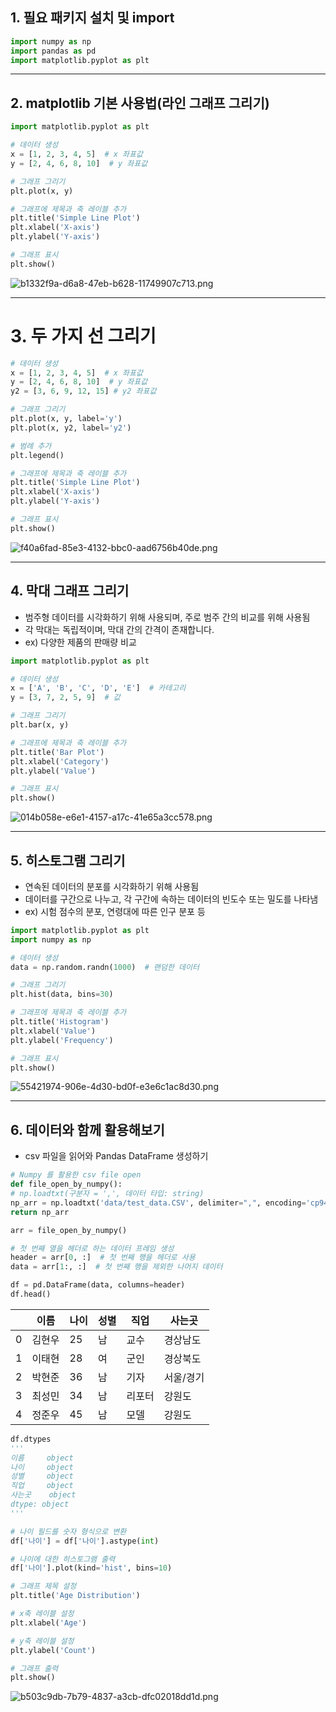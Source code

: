 ## 1. 필요 패키지 설치 및 import

```python
import numpy as np
import pandas as pd
import matplotlib.pyplot as plt
```

---

## 2. matplotlib 기본 사용법(라인 그래프 그리기)

```python
import matplotlib.pyplot as plt

# 데이터 생성
x = [1, 2, 3, 4, 5]  # x 좌표값
y = [2, 4, 6, 8, 10]  # y 좌표값

# 그래프 그리기
plt.plot(x, y)

# 그래프에 제목과 축 레이블 추가
plt.title('Simple Line Plot')
plt.xlabel('X-axis')
plt.ylabel('Y-axis')

# 그래프 표시
plt.show()
```

![b1332f9a-d6a8-47eb-b628-11749907c713.png](images/simpleline1.png)

---

# 3. 두 가지 선 그리기

```python
# 데이터 생성
x = [1, 2, 3, 4, 5]  # x 좌표값
y = [2, 4, 6, 8, 10]  # y 좌표값
y2 = [3, 6, 9, 12, 15] # y2 좌표값

# 그래프 그리기
plt.plot(x, y, label='y')
plt.plot(x, y2, label='y2')

# 범례 추가
plt.legend()

# 그래프에 제목과 축 레이블 추가
plt.title('Simple Line Plot')
plt.xlabel('X-axis')
plt.ylabel('Y-axis')

# 그래프 표시
plt.show()
```

![f40a6fad-85e3-4132-bbc0-aad6756b40de.png](images/simpleline2.png)

---

## 4. 막대 그래프 그리기

- 범주형 데이터를 시각화하기 위해 사용되며, 주로 범주 간의 비교를 위해 사용됨
- 각 막대는 독립적이며, 막대 간의 간격이 존재합니다.
- ex) 다양한 제품의 판매량 비교

```python
import matplotlib.pyplot as plt

# 데이터 생성
x = ['A', 'B', 'C', 'D', 'E']  # 카테고리
y = [3, 7, 2, 5, 9]  # 값

# 그래프 그리기
plt.bar(x, y)

# 그래프에 제목과 축 레이블 추가
plt.title('Bar Plot')
plt.xlabel('Category')
plt.ylabel('Value')

# 그래프 표시
plt.show()
```

![014b058e-e6e1-4157-a17c-41e65a3cc578.png](images/bar1.png)

---

## 5. 히스토그램 그리기

- 연속된 데이터의 분포를 시각화하기 위해 사용됨
- 데이터를 구간으로 나누고, 각 구간에 속하는 데이터의 빈도수 또는 밀도를 나타냄
- ex) 시험 점수의 분포, 연령대에 따른 인구 분포 등

```python
import matplotlib.pyplot as plt
import numpy as np

# 데이터 생성
data = np.random.randn(1000)  # 랜덤한 데이터

# 그래프 그리기
plt.hist(data, bins=30)

# 그래프에 제목과 축 레이블 추가
plt.title('Histogram')
plt.xlabel('Value')
plt.ylabel('Frequency')

# 그래프 표시
plt.show()
```

![55421974-906e-4d30-bd0f-e3e6c1ac8d30.png](images/histo1.png)

---

## 6. 데이터와 함께 활용해보기

- csv 파일을 읽어와 Pandas DataFrame 생성하기

```python
# Numpy 를 활용한 csv file open
def file_open_by_numpy():
# np.loadtxt(구분자 = ',', 데이터 타입: string)
np_arr = np.loadtxt('data/test_data.CSV', delimiter=",", encoding='cp949', dtype=str)
return np_arr

arr = file_open_by_numpy()

# 첫 번째 열을 헤더로 하는 데이터 프레임 생성
header = arr[0, :]  # 첫 번째 행을 헤더로 사용
data = arr[1:, :]  # 첫 번째 행을 제외한 나머지 데이터

df = pd.DataFrame(data, columns=header)
df.head()
```

|  | 이름 | 나이 | 성별 | 직업 | 사는곳 |
| --- | --- | --- | --- | --- | --- |
| 0 | 김현우 | 25 | 남 | 교수 | 경상남도 |
| 1 | 이태현 | 28 | 여 | 군인 | 경상북도 |
| 2 | 박현준 | 36 | 남 | 기자 | 서울/경기 |
| 3 | 최성민 | 34 | 남 | 리포터 | 강원도 |
| 4 | 정준우 | 45 | 남 | 모델 | 강원도 |

```python
df.dtypes
'''
이름     object
나이     object
성별     object
직업     object
사는곳    object
dtype: object
'''
```

```python
# 나이 필드를 숫자 형식으로 변환
df['나이'] = df['나이'].astype(int)

# 나이에 대한 히스토그램 출력
df['나이'].plot(kind='hist', bins=10)

# 그래프 제목 설정
plt.title('Age Distribution')

# x축 레이블 설정
plt.xlabel('Age')

# y축 레이블 설정
plt.ylabel('Count')

# 그래프 출력
plt.show()
```

![b503c9db-7b79-4837-a3cb-dfc02018dd1d.png](images/histo2.png)